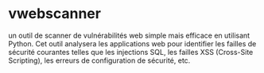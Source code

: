 # vwebscanner
un outil de scanner de vulnérabilités web simple mais efficace en utilisant Python. Cet outil analysera les applications web pour identifier les failles de sécurité courantes telles que les injections SQL, les failles XSS (Cross-Site Scripting), les erreurs de configuration de sécurité, etc.
